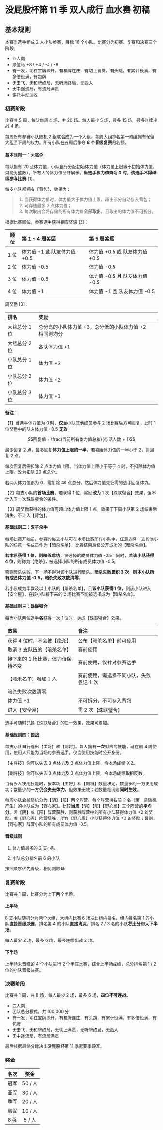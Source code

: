 # 没屁股杯第 11 季 双人成行 血水赛 初稿

## 基本规则

本赛季选手组成 2 人小队参赛，目标 16 个小队。比赛分为初赛、复赛和决赛三个阶段。

+ 四人南
+ 顺位马 +8 / +4 / -4 / -8
+ 有一发，明杠宝牌即开，有和牌连庄，有切上满贯，有头跳，有累计役满，有多倍役满，有包牌
+ 无击飞，无和牌终局，无听牌终局，无西入
+ 无中途流局，有流局满贯
+ 供托手动回收

### 初赛阶段

比赛共 5 周，每队每周 4 场，共 20 场。每人最少 5 场，最多 15 场，最多连续出战 4 场。

每周所有参赛小队随机 2 组联合成为一个大组，每周大组排名第一的组拥有保留大组至下周的权力。所有小队在五周后争夺 **8 个晋级复赛**的名额。

#### 基本规则一：大逃杀

每队拥有 20 点体力值，小队自行分配初始体力值（体力值上限等于初始体力值，只能为整数），所有人的体力值公开展示。**当选手体力值降为 0 时，该选手不得继续参与比赛** [1]。

每支小队都拥有【背包】，效果为：

> 1. 当获得体力值时，体力值大于体力值上限，超出部分自动存入背包；
> 2. 可存储最多 3 点体力值；
> 3. 每次取出会将存储的所有体力值**全部取出**，且取出的体力值不可拆分。

根据比赛顺位，参赛选手获得相应奖惩 [2]：

| 顺位 | 第 1 ~ 4 周奖惩 | 第 5 周奖惩 |
|:-----:|:-----|:-----|
| 1 位 | 体力值 +1 或 队友体力值 +0.5 | 体力值 +0.5 或 队友体力值 +0.5 |
| 2 位 | 体力值 +0.5 | 体力值 -0.5 |
| 3 位 | 体力值 -0.5 | 体力值 -0.5 **且** 队友体力值 -0.5 |
| 4 位 | 体力值 -1 | 体力值 -1 **且** 队友体力值 -0.5 |

周奖励 [3]：

| 排名 | 奖励 |
|:-----|:-----|
| 大组总分 1 位 | 总分高的小队体力值 +3，总分低的小队体力值 +2，相同则均分 |
| 大组总分 2 位 | 各队体力值 +1 |
| 小队总分 1 位 | 体力值 +3 |
| 小队总分 2 位 | 体力值 +2 |
| 小队总分 3 位 | 体力值 +1 |

**备注：**

【1】当选手体力值为 0 时，**仅当**小队其他成员参与 2 场比赛后方可回复，此时 1 位奖励中的队友体力值 +0.5 **无效**

$$回复值 = \frac{当前所有体力值总和}{存活人数 + 1}$$

最少回复 2 点，最多回复**体力值上限的一半**，若初始体力值的一半小于 2，则回复 2 点。

每次回复后需扣除 2 点体力值上限。当体力值上限小于等于 4 时，不扣除体力值上限，改为扣除 20 点总分。

若两人体力值都为 0，需扣除 40 点总分，然后体力值先归零的选手回复体力。

【2】每支小队的**首场比赛**，若获得 1 位，奖励**改为** 1 次【珠联璧合】效果，但不计入下一次珠联璧合的条件。

【3】周奖励获得的体力值可超出体力值上限 1 点，效果于下周小队第 2 场结束后消失，不计入【背包】。

#### 基础规则二：双子杀手

每场比赛开始前，参赛的每支小队可在本场比赛所有小队中，任意选择一支其他小队的任意一名成员作为【暗杀名单】，比赛结束后仅公开成功的【暗杀名单】。

**若本队获得 1 位，则暗杀成功**，被选择的成员体力值 -0.5；同时，**若该小队获得 4 位**，则称为【绝杀】，被选择小队的所有成员体力值 -0.5。

否则暗杀失败，下一场不得对该小队进行暗杀。**暗杀失败累积 3 次，则本小队所有成员体力值 -0.5，暗杀失败次数清零**。

若小队成为半数及以上小队的【暗杀名单】，且**该小队获得 1 位**，则该小队进入【安全屋】，在该小队接下来的 2 场比赛不能被选择成为【暗杀名单】。

#### 基础规则三：珠联璧合

每当小队两位选手**各**获得一次 1 位时，达成【珠联璧合】效果。

| 效果 | 备注 |
|:-----|:-----|
| 获得 4 位时，不会被【绝杀】 | 公布【暗杀名单】前可使用 |
| 取消 3 支队伍的【暗杀名单】 | 赛前使用 |
| 接下来的 1 场比赛，体力值保持不变 | 赛前使用，仅针对参赛选手 |
| 【暗杀名单】增加 1 人 | 赛前使用，需选择不同小队，失败仅记 1 次 |
| 暗杀失败次数清零 | |
| 体力值 +1 | 不可拆分，不可存入背包 |
| 进入【安全屋】 | 需 2 次【珠联璧合】 |

选手可随时兑换【珠联璧合】的任一效果，效果可累加。

#### 基础规则四：国战

每支小队自行选出【主将】和【副将】。每人拥有**一次**对应的技能，可在前 4 周使用，使用人只能为当场的参赛选手。仅当使用技能时公开身份。

【主将技】你可以失去 3 点体力及 3 点体力值上限，令本场成绩 X 2。

【副将技】你可以失去 3 点体力及 3 点体力值上限，令本场成绩取相反数。

当有多人使用技能时，按本场【主将】和【副将】数量决定，数量多的一方使用成功；数量少的一方**仍会失去体力**，但效果无效；若数量相同则**同时生效**。

每周小队会被随机分为【阴】【阳】两个阵营，每个阵营排名前 2 名（第一周随机产生）的小队成为【野心家】。比较**当周**【阴】【阳】【野心家】三个阵营的**平均分**。若【阴】或【阳】阵营获胜，则获胜阵营中的所有小队获得体力值 +2 的奖励。若【野心家】阵营获胜，所有【野心家】小队获得体力值 +3 的奖励；否则，【野心家】阵营小队的所有成员体力值 -0.5。

#### 晋级规则

1. 体力值最多的 2 支小队

2. 小队总分排名前 6 的小队

按照顺序优先晋级，相同则顺延

### 复赛阶段

比赛共 1 周，比赛分为上下两个半场。

#### 上半场

8 支小队随机分为两个大组，大组内比赛 6 场决出组内排名，组内排名第 1 的小队**直接晋级决赛**，排名第 4 的小队**直接淘汰**。排名 2 / 3 名的小队**将比分带入下半场**。

每人最少 2 场，最多 6 场，最多连续出战 2 场。

#### 下半场

上半场未晋级的 4 个小队进行 2 个半庄比赛，综合上半场成绩，总分排名第 1 / 2 位的小队晋级决赛。

### 决赛阶段

比赛共 1 周，共 8 场，每人最少 2 场，最多 6 场，**四位不可连战**。

+ 四人南
+ 团队总分模式，共 100,000 分
+ 有一发，明杠宝牌即开，有和牌连庄，有头跳，有累计役满，有多倍役满，有包牌
+ 无击飞，无和牌终局，无切上满贯，无听牌终局，无西入
+ 无中途流局，有流局满贯

最后根据最终分数决出没屁股杯第 11 季冠亚季殿军。

### 奖金

| 名次 | 奖金 |
|:-----:|:-----:|
| 冠军 | 50 / 人 |
| 亚军 | 30 / 人 |
| 季军 | 20 / 人 |
| 殿军 | 10 / 人 |
| 8 强 | 5 / 人 |
